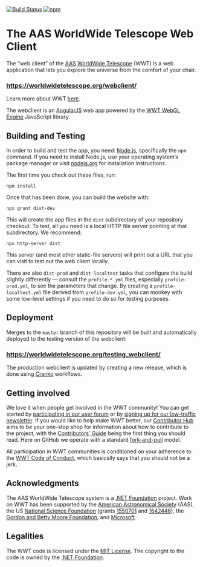 [![Build Status](https://dev.azure.com/aasworldwidetelescope/WWT/_apis/build/status/WorldWideTelescope.wwt-web-client?branchName=master)](https://dev.azure.com/aasworldwidetelescope/WWT/_build/latest?definitionId=4&branchName=master)
[![npm](https://img.shields.io/npm/v/@wwtelescope/webclient?label=@wwtelescope/webclient)](https://www.npmjs.com/package/@wwtelescope/webclient)

# The AAS WorldWide Telescope Web Client

The “web client” of the [AAS](https://aas.org/)
[WorldWide Telescope](http://worldwidetelescope.org/home) (WWT) is a web
application that lets you explore the universe from the comfort of your chair.

### <https://worldwidetelescope.org/webclient/>

Learn more about WWT [here](https://worldwidetelescope.org/home).

The webclient is an [AngularJS] web app powered by the [WWT WebGL Engine]
JavaScript library.

[AngularJS]: https://angularjs.org/
[WWT WebGL Engine]: https://github.com/WorldWideTelescope/wwt-webgl-engine


## Building and Testing

In order to build and test the app, you need: [Node.js](https://nodejs.org/),
specifically the `npm` command. If you need to install Node.js, use your
operating system’s package manager or visit [nodejs.org](https://nodejs.org/)
for installation instructions.

The first time you check out these files, run:

```
npm install
```

Once that has been done, you can build the website with:

```
npx grunt dist-dev
```

This will create the app files in the `dist` subdirectory of your repository
checkout. To test, all you need is a local HTTP file server pointing at that
subdirectory. We recommend:

```
npx http-server dist
```

This server (and most other static-file servers) will print out a URL that you
can visit to test out the web client locally.

There are also `dist-prod` and `dist-localtest` tasks that configure the build
slightly differently — consult the `profile-*.yml` files, especially
`profile-prod.yml`, to see the parameters that change. By creating a
`profile-localtest.yml` file derived from `profile-dev.yml`, you can monkey
with some low-level settings if you need to do so for testing purposes.


## Deployment

Merges to the `master` branch of this repository will be built and
automatically deployed to the testing version of the webclient:

### <https://worldwidetelescope.org/testing_webclient/>

The production webclient is updated by creating a new release, which is done
using [Cranko] workflows.

[Cranko]: https://pkgw.github.io/cranko/


## Getting involved

We love it when people get involved in the WWT community! You can get started
by [participating in our user forum] or by
[signing up for our low-traffic newsletter]. If you would like to help make
WWT better, our [Contributor Hub] aims to be your one-stop shop for
information about how to contribute to the project, with the
[Contributors’ Guide] being the first thing you should read. Here on GitHub we
operate with a standard [fork-and-pull] model.

[participating in our user forum]: https://wwt-forum.org/
[signing up for our low-traffic newsletter]: https://bit.ly/wwt-signup
[Contributor Hub]: https://worldwidetelescope.github.io/
[Contributors’ Guide]: https://worldwidetelescope.github.io/contributing/
[fork-and-pull]: https://help.github.com/en/articles/about-collaborative-development-models

All participation in WWT communities is conditioned on your adherence to the
[WWT Code of Conduct], which basically says that you should not be a jerk.

[WWT Code of Conduct]: https://worldwidetelescope.github.io/code-of-conduct/


## Acknowledgments

The AAS WorldWide Telescope system is a [.NET Foundation] project. Work on WWT
has been supported by the [American Astronomical Society] (AAS), the US
[National Science Foundation] (grants [1550701] and [1642446]), the [Gordon
and Betty Moore Foundation], and [Microsoft].

[American Astronomical Society]: https://aas.org/
[.NET Foundation]: https://dotnetfoundation.org/
[National Science Foundation]: https://www.nsf.gov/
[1550701]: https://www.nsf.gov/awardsearch/showAward?AWD_ID=1550701
[1642446]: https://www.nsf.gov/awardsearch/showAward?AWD_ID=1642446
[Gordon and Betty Moore Foundation]: https://www.moore.org/
[Microsoft]: https://www.microsoft.com/


## Legalities

The WWT code is licensed under the [MIT License]. The copyright to the code is
owned by the [.NET Foundation].

[MIT License]: https://opensource.org/licenses/MIT
